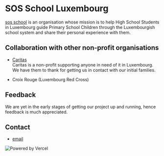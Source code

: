 # SOS School Luxembourg

[sos school](https://www.sos-school.org) is an organisation whose mission is to help High School Students in Luxembourg guide Primary School Children through the Luxembourgish school system and share their personal experience with them.

## Collaboration with other non-profit organisations

- [Caritas](https://www.caritas.lu)\
Caritas is a non-profit supporting anyone in need of it in Luxembourg. We have them to thank for getting us in contact with our initial families.

- Croix Rouge (Luxembourg Red Cross)

## Feedback

We are yet in the early stages of getting our project up and running, hence feedback is much appreciated.

## Contact

- [email](mailto:soschool@protonmail.com)


![Powered by Vercel](https://sos-school.org/images/vercel.svg)
